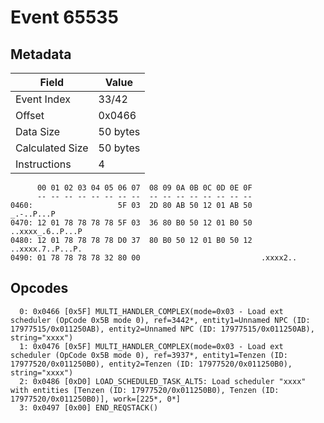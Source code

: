 # Event 65535

## Metadata

| Field           | Value    |
|-----------------|----------|
| Event Index     | 33/42    |
| Offset          | 0x0466   |
| Data Size       | 50 bytes |
| Calculated Size | 50 bytes |
| Instructions    | 4        |

```
      00 01 02 03 04 05 06 07  08 09 0A 0B 0C 0D 0E 0F
      -- -- -- -- -- -- -- --  -- -- -- -- -- -- -- --
0460:                   5F 03  2D 80 AB 50 12 01 AB 50        _.-..P...P
0470: 12 01 78 78 78 78 5F 03  36 80 B0 50 12 01 B0 50  ..xxxx_.6..P...P
0480: 12 01 78 78 78 78 D0 37  80 B0 50 12 01 B0 50 12  ..xxxx.7..P...P.
0490: 01 78 78 78 78 32 80 00                           .xxxx2..        
```

## Opcodes

```
  0: 0x0466 [0x5F] MULTI_HANDLER_COMPLEX(mode=0x03 - Load ext scheduler (OpCode 0x5B mode 0), ref=3442*, entity1=Unnamed NPC (ID: 17977515/0x011250AB), entity2=Unnamed NPC (ID: 17977515/0x011250AB), string="xxxx")
  1: 0x0476 [0x5F] MULTI_HANDLER_COMPLEX(mode=0x03 - Load ext scheduler (OpCode 0x5B mode 0), ref=3937*, entity1=Tenzen (ID: 17977520/0x011250B0), entity2=Tenzen (ID: 17977520/0x011250B0), string="xxxx")
  2: 0x0486 [0xD0] LOAD_SCHEDULED_TASK_ALT5: Load scheduler "xxxx" with entities [Tenzen (ID: 17977520/0x011250B0), Tenzen (ID: 17977520/0x011250B0)], work=[225*, 0*]
  3: 0x0497 [0x00] END_REQSTACK()
```
